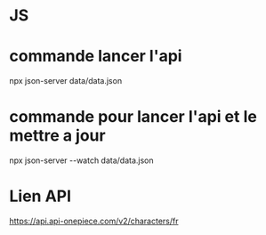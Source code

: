 # JS

# commande lancer l'api

npx json-server data/data.json

# commande pour lancer l'api et le mettre a jour

npx json-server --watch data/data.json

# Lien API

https://api.api-onepiece.com/v2/characters/fr
